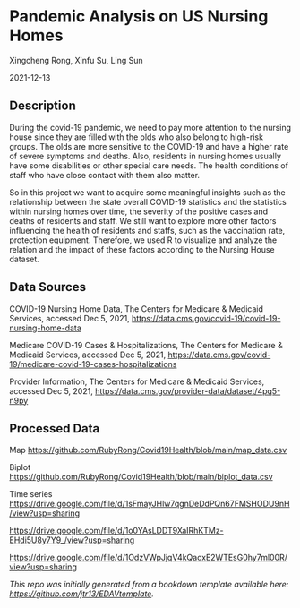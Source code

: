 # Pandemic Analysis on US Nursing Homes

Xingcheng Rong, Xinfu Su, Ling Sun

2021-12-13

## Description

During the covid-19 pandemic, we need to pay more attention to the nursing house since they are filled with the olds who also belong to high-risk groups. The olds are more sensitive to the COVID-19 and have a higher rate of severe symptoms and deaths. Also, residents in nursing homes usually have some disabilities or other special care needs. The health conditions of staff who have close contact with them also matter.

So in this project we want to acquire some meaningful insights such as the relationship between the state overall COVID-19 statistics and the statistics within nursing homes over time, the severity of the positive cases and deaths of residents and staff. We still want to explore more other factors influencing the health of residents and staffs, such as the vaccination rate, protection equipment. Therefore, we used R to visualize and analyze the relation and the impact of these factors according to the Nursing House dataset.

## Data Sources

COVID-19 Nursing Home Data, The Centers for Medicare & Medicaid Services, accessed Dec 5, 2021, https://data.cms.gov/covid-19/covid-19-nursing-home-data

Medicare COVID-19 Cases & Hospitalizations, The Centers for Medicare & Medicaid Services, accessed Dec 5, 2021, https://data.cms.gov/covid-19/medicare-covid-19-cases-hospitalizations

Provider Information, The Centers for Medicare & Medicaid Services, accessed Dec 5, 2021, https://data.cms.gov/provider-data/dataset/4pq5-n9py

## Processed Data
Map
https://github.com/RubyRong/Covid19Health/blob/main/map_data.csv

Biplot
https://github.com/RubyRong/Covid19Health/blob/main/biplot_data.csv

Time series
https://drive.google.com/file/d/1sFmayJHlw7qgnDeDdPQn67FMSHODU9nH/view?usp=sharing

https://drive.google.com/file/d/1o0YAsLDDT9XaIRhKTMz-EHdi5U8y7Y9_/view?usp=sharing

https://drive.google.com/file/d/1OdzVWpJjqV4kQaoxE2WTEsG0hy7ml00R/view?usp=sharing



*This repo was initially generated from a bookdown template available here: https://github.com/jtr13/EDAVtemplate.*	



